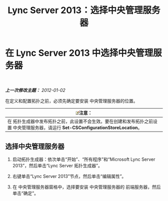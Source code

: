 ﻿---
title: Lync Server 2013：选择中央管理服务器
TOCTitle: 选择中央管理服务器
ms:assetid: 1ca6b7d0-125c-4727-aac4-2d683d23394d
ms:mtpsurl: https://technet.microsoft.com/zh-cn/library/JJ204726(v=OCS.15)
ms:contentKeyID: 49312177
ms.date: 05/19/2016
mtps_version: v=OCS.15
ms.translationtype: HT
---

# 在 Lync Server 2013 中选择中央管理服务器

 

_**上一次修改主题：** 2012-01-02_

在定义和配置拓扑之前，必须先确定要安装 中央管理服务器的位置。

<table>
<thead>
<tr class="header">
<th><img src="images/Dn783119.note(OCS.15).gif" title="note" alt="note" />注意：</th>
</tr>
</thead>
<tbody>
<tr class="odd">
<td>在 拓扑生成器中发布拓扑之前，此设置不会生效。要在创建和发布拓扑之前设置 中央管理服务器，请运行 <strong>Set-CSConfigurationStoreLocation</strong>。</td>
</tr>
</tbody>
</table>


## 选择中央管理服务器

1.  启动拓扑生成器：依次单击“开始”、“所有程序”和“Microsoft Lync Server 2013”，然后单击“Lync Server 拓扑生成器”。

2.  右键单击“Lync Server 2013”节点，然后单击“编辑属性”。

3.  在 中央管理服务器窗格中，选择要安装 中央管理服务器的 前端服务器，然后单击“确定”。

